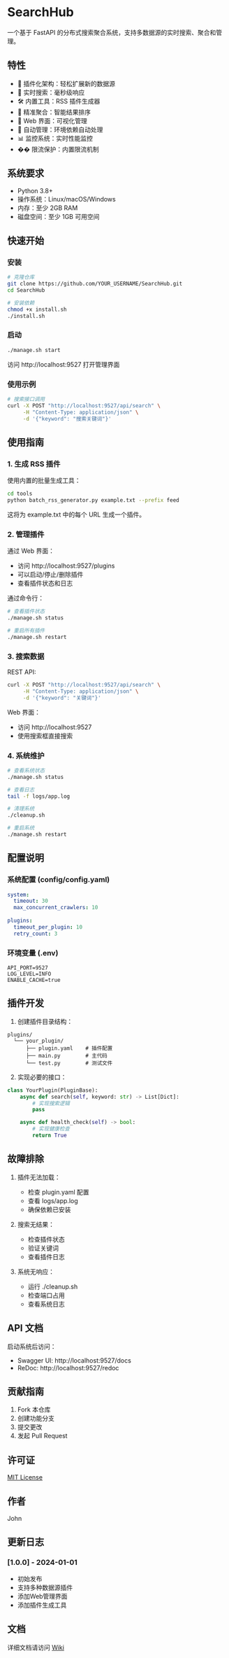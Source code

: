 # SearchHub

一个基于 FastAPI 的分布式搜索聚合系统，支持多数据源的实时搜索、聚合和管理。

## 特性

- 🔌 插件化架构：轻松扩展新的数据源
- 🚀 实时搜索：毫秒级响应
- 🛠 内置工具：RSS 插件生成器
- 🎯 精准聚合：智能结果排序
- 🎨 Web 界面：可视化管理
- 🔄 自动管理：环境依赖自动处理
- 📊 监控系统：实时性能监控
- �� 限流保护：内置限流机制

## 系统要求

- Python 3.8+
- 操作系统：Linux/macOS/Windows
- 内存：至少 2GB RAM
- 磁盘空间：至少 1GB 可用空间

## 快速开始

### 安装

```bash
# 克隆仓库
git clone https://github.com/YOUR_USERNAME/SearchHub.git
cd SearchHub

# 安装依赖
chmod +x install.sh
./install.sh
```

### 启动

```bash
./manage.sh start
```

访问 http://localhost:9527 打开管理界面

### 使用示例

```bash
# 搜索接口调用
curl -X POST "http://localhost:9527/api/search" \
     -H "Content-Type: application/json" \
     -d '{"keyword": "搜索关键词"}'
```

## 使用指南

### 1. 生成 RSS 插件

使用内置的批量生成工具：

```bash
cd tools
python batch_rss_generator.py example.txt --prefix feed
```

这将为 example.txt 中的每个 URL 生成一个插件。

### 2. 管理插件

通过 Web 界面：
- 访问 http://localhost:9527/plugins
- 可以启动/停止/删除插件
- 查看插件状态和日志

通过命令行：
```bash
# 查看插件状态
./manage.sh status

# 重启所有插件
./manage.sh restart
```

### 3. 搜索数据

REST API:
```bash
curl -X POST "http://localhost:9527/api/search" \
     -H "Content-Type: application/json" \
     -d '{"keyword": "关键词"}'
```

Web 界面：
- 访问 http://localhost:9527
- 使用搜索框直接搜索

### 4. 系统维护

```bash
# 查看系统状态
./manage.sh status

# 查看日志
tail -f logs/app.log

# 清理系统
./cleanup.sh

# 重启系统
./manage.sh restart
```

## 配置说明

### 系统配置 (config/config.yaml)
```yaml
system:
  timeout: 30
  max_concurrent_crawlers: 10
  
plugins:
  timeout_per_plugin: 10
  retry_count: 3
```

### 环境变量 (.env)
```env
API_PORT=9527
LOG_LEVEL=INFO
ENABLE_CACHE=true
```

## 插件开发

1. 创建插件目录结构：
```
plugins/
  └── your_plugin/
      ├── plugin.yaml    # 插件配置
      ├── main.py        # 主代码
      └── test.py        # 测试文件
```

2. 实现必要的接口：
```python
class YourPlugin(PluginBase):
    async def search(self, keyword: str) -> List[Dict]:
        # 实现搜索逻辑
        pass

    async def health_check(self) -> bool:
        # 实现健康检查
        return True
```

## 故障排除

1. 插件无法加载：
   - 检查 plugin.yaml 配置
   - 查看 logs/app.log
   - 确保依赖已安装

2. 搜索无结果：
   - 检查插件状态
   - 验证关键词
   - 查看插件日志

3. 系统无响应：
   - 运行 ./cleanup.sh
   - 检查端口占用
   - 查看系统日志

## API 文档

启动系统后访问：
- Swagger UI: http://localhost:9527/docs
- ReDoc: http://localhost:9527/redoc

## 贡献指南

1. Fork 本仓库
2. 创建功能分支
3. 提交更改
4. 发起 Pull Request

## 许可证

[MIT License](LICENSE)

## 作者

John

## 更新日志

### [1.0.0] - 2024-01-01
- 初始发布
- 支持多种数据源插件
- 添加Web管理界面
- 添加插件生成工具

## 文档

详细文档请访问 [Wiki](https://github.com/YOUR_USERNAME/SearchHub/wiki)

